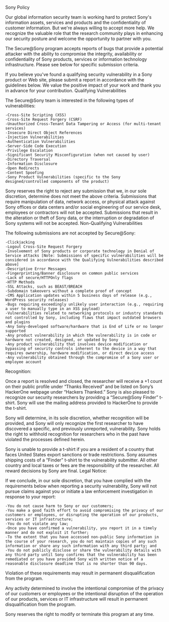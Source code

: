 Sony Policy

Our global information security team is working hard to protect Sony's information assets, services and products and the confidentiality of customer information. But we're always willing to accept more help. We recognize the valuable role that the research community plays in enhancing our security posture and welcome the opportunity to partner with you.

The Secure@Sony program accepts reports of bugs that provide a potential attacker with the ability to compromise the integrity, availability or confidentiality of Sony products, services or information technology infrastructure. Please see below for specific submission criteria.

If you believe you've found a qualifying security vulnerability in a Sony product or Web site, please submit a report in accordance with the guidelines below. We value the positive impact of your work and thank you in advance for your contribution.
Qualifying Vulnerabilities

The Secure@Sony team is interested in the following types of vulnerabilities:

    -Cross-Site Scripting (XSS)
    -Cross-Site Request Forgery (CSRF)
    -Unauthorized Cross-Tenant Data Tampering or Access (for multi-tenant services)
    -Insecure Direct Object References
    -Injection Vulnerabilities
    -Authentication Vulnerabilities
    -Server-Side Code Execution
    -Privilege Escalation
    -Significant Security Misconfiguration (when not caused by user)
    -Directory Traversal
    -Information Disclosure
    -Open Redirects
    -Content Spoofing
    -Sony Product Vulnerabilities (specific to the Sony designed/controlled components of the product)

Sony reserves the right to reject any submission that we, in our sole discretion, determine does not meet the above criteria. Submissions that require manipulation of data, network access, or physical attack against Sony offices or data centers and/or social engineering of our service desk, employees or contractors will not be accepted. Submissions that result in the alteration or theft of Sony data, or the interruption or degradation of Sony systems will not be accepted.
Non-Qualifying Vulnerabilities

The following submissions are not accepted by Secure@Sony:

    -Clickjacking
    -Logout Cross-Site Request Forgery
    -Involvement of Sony products or corporate technology in Denial of Service attacks [Note: Submissions of specific vulnerabilities will be considered in accordance with the Qualifying Vulnerabilities described above]
    -Descriptive Error Messages
    -Fingerprinting/Banner disclosure on common public services
    -Lack of secure/HTTPOnly flags
    -HTTP Methods
    -SSL Attacks, such as BEAST/BREACH
    -Subdomain takeovers without a complete proof of concept
    -CMS Application updates within 5 business days of release (e.g., WordPress security releases)
    -Bugs requiring exceedingly unlikely user interaction (e.g., requiring a user to manually type in an XSS payload)
    -Vulnerabilities related to networking protocols or industry standards not controlled by Sony, including flaws that impact outdated browsers and plugins
    -Any Sony-developed software/hardware that is End of Life or no longer supported
    -Any product vulnerability in which the vulnerability is in code or hardware not created, designed, or updated by Sony
    -Any product vulnerability that involves device modification or bypassing of security controls inherent to the device in a way that requires ownership, hardware modification, or direct device access
    -Any vulnerability obtained through the compromise of a Sony user or employee account

Recognition:

Once a report is resolved and closed, the researcher will receive a +1 count on their public profile under “Thanks Received” and be listed on Sony’s HackerOne webpage under “Hackers Thanked.” Sony is also pleased to recognize our security researchers by providing a “Secure@Sony Finder” t-shirt. Sony will use the mailing address provided to HackerOne to provide the t-shirt.

Sony will determine, in its sole discretion, whether recognition will be provided, and Sony will only recognize the first researcher to have discovered a specific, and previously unreported, vulnerability. Sony holds the right to withhold recognition for researchers who in the past have violated the processes defined herein.

Sony is unable to provide a t-shirt if you are a resident of a country that faces United States export sanctions or trade restrictions. Sony assumes shipping costs of a “Finder” t-shirt to the vulnerability submitter. All other country and local taxes or fees are the responsibility of the researcher. All reward decisions by Sony are final.
Legal Notice:

If we conclude, in our sole discretion, that you have complied with the requirements below when reporting a security vulnerability, Sony will not pursue claims against you or initiate a law enforcement investigation in response to your report:

    -You do not cause harm to Sony or our customers;
    -You make a good faith effort to avoid compromising the privacy of our customers or employees, or disrupting the operation of our products, services or IT infrastructure;
    -You do not violate any law;
    -Once you have confirmed a vulnerability, you report it in a timely manner and do not exploit it further;
    -To the extent that you have accessed non-public Sony information in the course of your research, you do not maintain copies of any such information or share any such information with any third party; and
    -You do not publicly disclose or share the vulnerability details with any third party until Sony confirms that the vulnerability has been remediated or you have provided Sony with written notice of a reasonable disclosure deadline that is no shorter than 90 days.

Violation of these requirements may result in permanent disqualification from the program.

Any activity determined to involve the intentional compromise of the privacy of our customers or employees or the intentional disruption of the operation of our products, services or IT infrastructure will result in permanent disqualification from the program.

Sony reserves the right to modify or terminate this program at any time.
